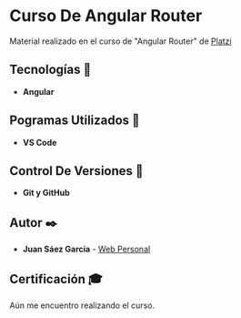 # Curso De Angular Router

Material realizado en el curso de "Angular Router" de [Platzi]()

## Tecnologías 🚀

* **Angular**  

## Pogramas Utilizados 📌

* **VS Code**

## Control De Versiones 📌

* **Git y GitHub**

## Autor ✒️

* **Juan Sáez García** -  [Web Personal](https://juamber.com)

## Certificación 🎓

Aún me encuentro realizando el curso.

